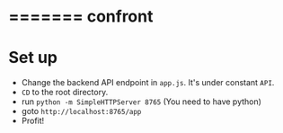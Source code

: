 =======
confront
========

# Set up

* Change the backend API endpoint in `app.js`. It's under constant `API`.
* `CD` to the root directory.
* run `python -m SimpleHTTPServer 8765` (You need to have python)
* goto `http://localhost:8765/app`
* Profit!